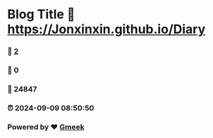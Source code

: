 # Blog Title :link: https://Jonxinxin.github.io/Diary 
### :page_facing_up: [2](https://Jonxinxin.github.io/Diary/tag.html) 
### :speech_balloon: 0 
### :hibiscus: 24847 
### :alarm_clock: 2024-09-09 08:50:50 
### Powered by :heart: [Gmeek](https://github.com/Meekdai/Gmeek)
